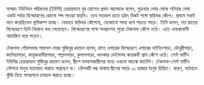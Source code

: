 সাবরাং ইউনিয়ন পরিষদের (ইউপি) চেয়ারম্যান নুর হোসেন প্রথম আলোকে বলেন, শুক্রবার ভোর থেকে শনিবার বেলা একটা পর্যন্ত বিস্ফোরণের কোনো শব্দ পাওয়া যায়নি। তবে গতকাল রাতে হঠাৎ বিকট শব্দে বাড়িঘর কেঁপে। প্রথমে সবাই মনে করেছিলেন ভূমিকম্প হচ্ছে। যেভাবে বাড়িঘর কেঁপেছে, যেকোনো সময় ধসে পড়তে পারে। তিনি বলেন, গত রাতের বিস্ফোরণে তিনি নিজেও ভয় পেয়েছেন। বিস্ফোরণের শব্দে সাবরাংসহ পুরো টেকনাফ কেঁপে ওঠে। এতে এলাকাবাসী আতঙ্কিত হয়ে পড়েন।

টেকনাফ পৌরসভার প্যানেল মেয়র মুজিবুর রহমান বলেন, রাতে ওপারের বিস্ফোরণে এপারের নাইট্যংপাড়া, চৌধুরীপাড়া, জালিয়াপাড়া, কায়ুকখালীয়পাড়া, পল্লানপাড়া, কুলালপাড়া, খানকার ডেইলসহ কয়েকটি গ্রাম কেঁপে ওঠে। সেন্ট মার্টিন ইউপির চেয়ারম্যান মুজিবুর রহমান বলেন, দ্বীপে বসবাসকারীদের মধ্যে এখনো আতঙ্ক কাটেনি। টেকনাফ-সেন্ট মার্টিন নৌপথে মানুষ যাতায়াত করতে পারছেন না। নৌপথটি বন্ধ থাকায় দ্বীপের সাড়ে ১০ হাজার মানুষ চিন্তিত। কারণ, বর্তমানে ঝুঁকি নিয়ে সাগরপথে চলাচল করতে হচ্ছে।
